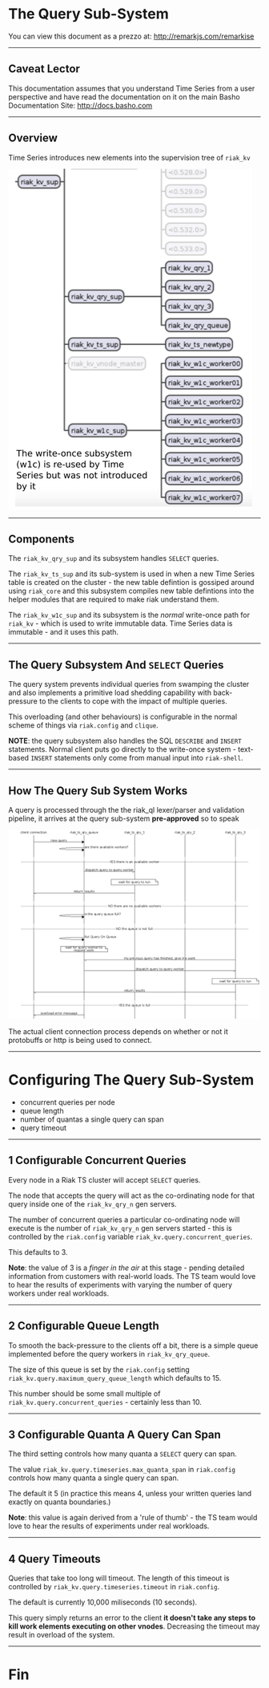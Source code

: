 # The Query Sub-System

You can view this document as a prezzo at:
http://remarkjs.com/remarkise

---

## Caveat Lector

This documentation assumes that you understand Time Series from a user perspective and have read the documentation on it on the main Basho Documentation Site:
http://docs.basho.com

---

## Overview

Time Series introduces new elements into the supervision tree of `riak_kv`

![Time Series Supervision Tree](https://raw.githubusercontent.com/basho/riak_kv/feature_gg_documents_and_architecture/docs/timeseries_supervision_tree.png)

---

## Components

The `riak_kv_qry_sup` and its subsystem handles `SELECT` queries.

The `riak_kv_ts_sup` and its sub-system is used in when a new Time Series table is created on the cluster - the new table defintion is gossiped around using `riak_core` and this subsystem compiles new table defintions into the helper modules that are required to make riak understand them.

The `riak_kv_w1c_sup` and its subsystem is the *normal* write-once path for `riak_kv` - which is used to write immutable data. Time Series data is immutable - and it uses this path.

---

## The Query Subsystem And `SELECT` Queries

The query system prevents individual queries from swamping the cluster and also implements a primitive load shedding capability with back-pressure to the clients to cope with the impact of multiple queries.

This overloading (and other behaviours) is configurable in the normal scheme of things via `riak.config` and `clique`.


**NOTE**: the query subsystem also handles the SQL `DESCRIBE` and `INSERT` statements. Normal client puts go directly to the write-once system - text-based `INSERT` statements only come from manual input into `riak-shell`.

---

## How The Query Sub System Works

A query is processed through the the riak_ql lexer/parser and validation pipeline, it arrives at the query sub-system **pre-approved** so to speak

![Query Sub System](https://raw.githubusercontent.com/basho/riak_kv/feature_gg_documents_and_architecture/docs/query_sub_system.png)

The actual client connection process depends on whether or not it protobuffs or http is being used to connect.

---

# Configuring The Query Sub-System

* concurrent queries per node
* queue length
* number of quantas a single query can span
* query timeout

---

## 1 Configurable Concurrent Queries

Every node in a Riak TS cluster will accept `SELECT` queries.

The node that accepts the query will act as the co-ordinating node for that query inside one of the `riak_kv_qry_n` gen servers.

The number of concurrent queries a particular co-ordinating node will execute is the number of `riak_kv_qry_n` gen servers started - this is controlled by the `riak.config` variable `riak_kv.query.concurrent_queries`.

This defaults to 3.

**Note**: the value of 3 is a _finger in the air_ at this stage - pending detailed information from customers with real-world loads. The TS team would love to hear the results of experiments with varying the number of query workers under real workloads. 

---

## 2 Configurable Queue Length

To smooth the back-pressure to the clients off a bit, there is a simple queue implemented before the query workers in `riak_kv_qry_queue`.

The size of this queue is set by the `riak.config` setting `riak_kv.query.maximum_query_queue_length` which defaults to 15.

This number should be some small multiple of `riak_kv.query.concurrent_queries` - certainly less than 10.

---

## 3 Configurable Quanta A Query Can Span

The third setting controls how many quanta a `SELECT` query can span.

The value `riak_kv.query.timeseries.max_quanta_span` in `riak.config` controls how many quanta a single query can span.

The default it 5 (in practice this means 4, unless your written queries land exactly on quanta boundaries.)

**Note**: this value is again derived from a 'rule of thumb' - the TS team would love to hear the results of experiments under real workloads.

---

## 4 Query Timeouts

Queries that take too long will timeout. The length of this timeout is controlled by `riak_kv.query.timeseries.timeout` in `riak.config`.

The default is currently 10,000 miliseconds (10 seconds).

This query simply returns an error to the client **it doesn't take any steps to kill work elements executing on other vnodes**. Decreasing the timeout may result in overload of the system.

---

# Fin
